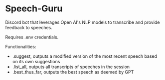 # Speech-Guru

Discord bot that leverages Open AI's NLP models to transcribe and provide feedback to speeches.

Requires .env credentials.

Functionalities:

- .suggest, outputs a modified version of the most recent speech based on its own suggestions
- .list_all, outputs all transcripts of speeches in the session
- .best_thus_far, outputs the best speech as deemed by GPT
